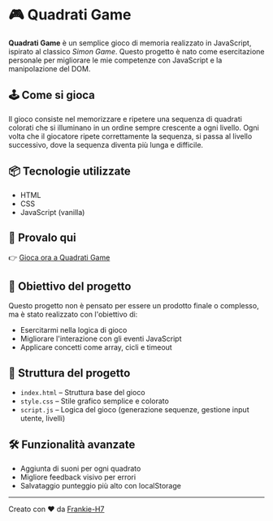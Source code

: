 # 🎮 Quadrati Game

**Quadrati Game** è un semplice gioco di memoria realizzato in JavaScript, ispirato al classico *Simon Game*. Questo progetto è nato come esercitazione personale per migliorare le mie competenze con JavaScript e la manipolazione del DOM.

## 🕹️ Come si gioca

Il gioco consiste nel memorizzare e ripetere una sequenza di quadrati colorati che si illuminano in un ordine sempre crescente a ogni livello. Ogni volta che il giocatore ripete correttamente la sequenza, si passa al livello successivo, dove la sequenza diventa più lunga e difficile.

## 📦 Tecnologie utilizzate

- HTML
- CSS
- JavaScript (vanilla)

## 🔗 Provalo qui

👉 [Gioca ora a Quadrati Game](https://frankie-h7.github.io/Quadrati-Game/)

## 🧠 Obiettivo del progetto

Questo progetto non è pensato per essere un prodotto finale o complesso, ma è stato realizzato con l'obiettivo di:

- Esercitarmi nella logica di gioco
- Migliorare l'interazione con gli eventi JavaScript
- Applicare concetti come array, cicli e timeout

## 📁 Struttura del progetto

- `index.html` – Struttura base del gioco
- `style.css` – Stile grafico semplice e colorato
- `script.js` – Logica del gioco (generazione sequenze, gestione input utente, livelli)

## 🛠️ Funzionalità avanzate

- Aggiunta di suoni per ogni quadrato
- Migliore feedback visivo per errori
- Salvataggio punteggio più alto con localStorage

---

Creato con ❤️ da [Frankie-H7](https://github.com/Frankie-H7)

